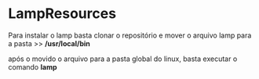 # LampResources
Para instalar o lamp basta clonar o repositório e mover o arquivo lamp para a pasta >> **/usr/local/bin**

após o movido o arquivo para a pasta global do linux, basta executar o comando **lamp**
